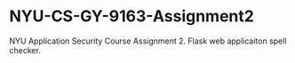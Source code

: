 # NYU-CS-GY-9163-Assignment2
NYU Application Security Course Assignment 2. Flask web applicaiton spell checker. 
